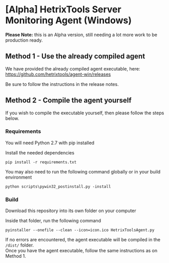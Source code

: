 # [Alpha] HetrixTools Server Monitoring Agent (Windows)

**Please Note:** this is an Alpha version, still needing a lot more work to be production ready.

## Method 1 - Use the already compiled agent
We have provided the already compiled agent executable, here:  
https://github.com/hetrixtools/agent-win/releases

Be sure to follow the instructions in the release notes.


## Method 2 - Compile the agent yourself
If you wish to compile the executable yourself, then please follow the steps below.

### Requirements
You will need Python 2.7 with pip installed

Install the needed dependencies  
```
pip install -r requirements.txt
```  
You may also need to run the following command globally or in your build environment  
```
python scripts\pywin32_postinstall.py -install
```

### Build
Download this repository into its own folder on your computer

Inside that folder, run the following command  
```
pyinstaller --onefile --clean --icon=icon.ico HetrixToolsAgent.py
```

If no errors are encountered, the agent executable will be compiled in the `/dist/` folder.  
Once you have the agent executable, follow the same instructions as on Method 1.
